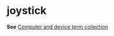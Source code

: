 # joystick

**See** [Computer and device term collection](https://worldready.cloudapp.net/Styleguide/Read?id=2700&topicid=26597)
